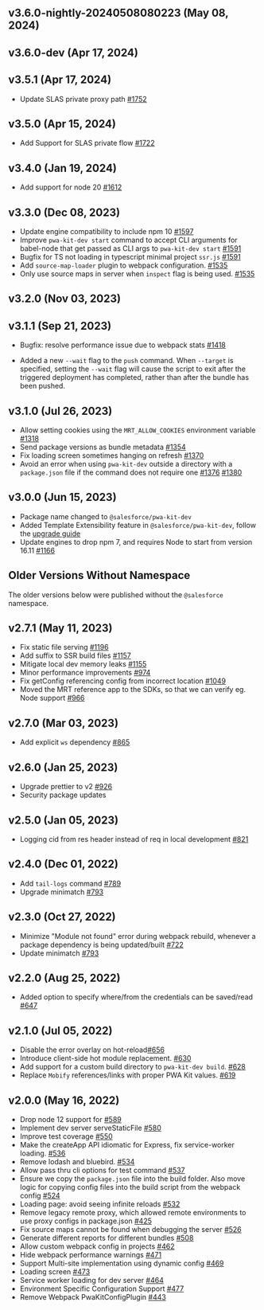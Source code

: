 ## v3.6.0-nightly-20240508080223 (May 08, 2024)
## v3.6.0-dev (Apr 17, 2024)
## v3.5.1 (Apr 17, 2024)
- Update SLAS private proxy path [#1752](https://github.com/SalesforceCommerceCloud/pwa-kit/pull/1752)

## v3.5.0 (Apr 15, 2024)

- Add Support for SLAS private flow [#1722](https://github.com/SalesforceCommerceCloud/pwa-kit/pull/1722)


## v3.4.0 (Jan 19, 2024)

- Add support for node 20 [#1612](https://github.com/SalesforceCommerceCloud/pwa-kit/pull/1612)

## v3.3.0 (Dec 08, 2023)

- Update engine compatibility to include npm 10 [#1597](https://github.com/SalesforceCommerceCloud/pwa-kit/pull/1597)
- Improve `pwa-kit-dev start` command to accept CLI arguments for babel-node that get passed as CLI args to `pwa-kit-dev start` [#1591](https://github.com/SalesforceCommerceCloud/pwa-kit/issues/1591)
- Bugfix for TS not loading in typescript minimal project `ssr.js` [#1591](https://github.com/SalesforceCommerceCloud/pwa-kit/issues/1591)
- Add `source-map-loader` plugin to webpack configuration. [#1535](https://github.com/SalesforceCommerceCloud/pwa-kit/pull/1535)
- Only use source maps in server when `inspect` flag is being used. [#1535](https://github.com/SalesforceCommerceCloud/pwa-kit/pull/1535)

## v3.2.0 (Nov 03, 2023)

## v3.1.1 (Sep 21, 2023)

- Bugfix: resolve performance issue due to webpack stats [#1418](https://github.com/SalesforceCommerceCloud/pwa-kit/pull/1418)

- Added a new `--wait` flag to the `push` command. When `--target` is specified, setting the `--wait` flag will cause the script to exit after the triggered deployment has completed, rather than after the bundle has been pushed.

## v3.1.0 (Jul 26, 2023)

- Allow setting cookies using the `MRT_ALLOW_COOKIES` environment variable [#1318](https://github.com/SalesforceCommerceCloud/pwa-kit/pull/1318)
- Send package versions as bundle metadata [#1354](https://github.com/SalesforceCommerceCloud/pwa-kit/pull/1354)
- Fix loading screen sometimes hanging on refresh [#1370](https://github.com/SalesforceCommerceCloud/pwa-kit/pull/1370)
- Avoid an error when using `pwa-kit-dev` outside a directory with a `package.json` file if the command does not require one [#1376](https://github.com/SalesforceCommerceCloud/pwa-kit/pull/1376) [#1380](https://github.com/SalesforceCommerceCloud/pwa-kit/pull/1380)

## v3.0.0 (Jun 15, 2023)

- Package name changed to `@salesforce/pwa-kit-dev`
- Added Template Extensibility feature in `@salesforce/pwa-kit-dev`, follow the [upgrade guide](https://developer.salesforce.com/docs/commerce/pwa-kit-managed-runtime/guide/upgrade-to-v3.html)
- Update engines to drop npm 7, and requires Node to start from version 16.11 [#1166](https://github.com/SalesforceCommerceCloud/pwa-kit/pull/1166)

## Older Versions Without Namespace

The older versions below were published without the `@salesforce` namespace.

## v2.7.1 (May 11, 2023)

- Fix static file serving [#1196](https://github.com/SalesforceCommerceCloud/pwa-kit/pull/1196)
- Add suffix to SSR build files [#1157](https://github.com/SalesforceCommerceCloud/pwa-kit/pull/1157)
- Mitigate local dev memory leaks [#1155](https://github.com/SalesforceCommerceCloud/pwa-kit/pull/1155)
- Minor performance improvements [#974](https://github.com/SalesforceCommerceCloud/pwa-kit/pull/974)
- Fix getConfig referencing config from incorrect location [#1049](https://github.com/SalesforceCommerceCloud/pwa-kit/pull/1049)
- Moved the MRT reference app to the SDKs, so that we can verify eg. Node support [#966](https://github.com/SalesforceCommerceCloud/pwa-kit/pull/966)

## v2.7.0 (Mar 03, 2023)

- Add explicit `ws` dependency [#865](https://github.com/SalesforceCommerceCloud/pwa-kit/pull/865)

## v2.6.0 (Jan 25, 2023)

- Upgrade prettier to v2 [#926](https://github.com/SalesforceCommerceCloud/pwa-kit/pull/926)
- Security package updates

## v2.5.0 (Jan 05, 2023)

- Logging cid from res header instead of req in local development [#821](https://github.com/SalesforceCommerceCloud/pwa-kit/pull/821)

## v2.4.0 (Dec 01, 2022)

- Add `tail-logs` command [#789](https://github.com/SalesforceCommerceCloud/pwa-kit/pull/789)
- Upgrade minimatch [#793](https://github.com/SalesforceCommerceCloud/pwa-kit/pull/793)

## v2.3.0 (Oct 27, 2022)

- Minimize "Module not found" error during webpack rebuild, whenever a package dependency is being updated/built [#722](https://github.com/SalesforceCommerceCloud/pwa-kit/pull/722)
- Update minimatch [#793](https://github.com/SalesforceCommerceCloud/pwa-kit/pull/793)

## v2.2.0 (Aug 25, 2022)

- Added option to specify where/from the credentials can be saved/read [#647](https://github.com/SalesforceCommerceCloud/pwa-kit/pull/647)

## v2.1.0 (Jul 05, 2022)

- Disable the error overlay on hot-reload[#656](https://github.com/SalesforceCommerceCloud/pwa-kit/pull/656/)
- Introduce client-side hot module replacement. [#630](https://github.com/SalesforceCommerceCloud/pwa-kit/pull/630)
- Add support for a custom build directory to `pwa-kit-dev build`. [#628](https://github.com/SalesforceCommerceCloud/pwa-kit/pull/628)
- Replace `Mobify` references/links with proper PWA Kit values. [#619](https://github.com/SalesforceCommerceCloud/pwa-kit/pull/619)

## v2.0.0 (May 16, 2022)

- Drop node 12 support for [#589](https://github.com/SalesforceCommerceCloud/pwa-kit/pull/589)
- Implement dev server serveStaticFile [#580](https://github.com/SalesforceCommerceCloud/pwa-kit/pull/580)
- Improve test coverage [#550](https://github.com/SalesforceCommerceCloud/pwa-kit/pull/550)
- Make the createApp API idiomatic for Express, fix service-worker loading. [#536](https://github.com/SalesforceCommerceCloud/pwa-kit/pull/536)
- Remove lodash and bluebird. [#534](https://github.com/SalesforceCommerceCloud/pwa-kit/pull/534)
- Allow pass thru cli options for test command [#537](https://github.com/SalesforceCommerceCloud/pwa-kit/pull/537)
- Ensure we copy the `package.json` file into the build folder. Also move logic for copying config files into the build script from the webpack config [#524](https://github.com/SalesforceCommerceCloud/pwa-kit/pull/524)
- Loading page: avoid seeing infinite reloads [#532](https://github.com/SalesforceCommerceCloud/pwa-kit/pull/532)
- Remove legacy remote proxy, which allowed remote environments to use proxy configs in package.json [#425](https://github.com/SalesforceCommerceCloud/pwa-kit/pull/425)
- Fix source maps cannot be found when debugging the server [#526](https://github.com/SalesforceCommerceCloud/pwa-kit/pull/526)
- Generate different reports for different bundles [#508](https://github.com/SalesforceCommerceCloud/pwa-kit/pull/508)
- Allow custom webpack config in projects [#462](https://github.com/SalesforceCommerceCloud/pwa-kit/pull/462)
- Hide webpack performance warnings [#471](https://github.com/SalesforceCommerceCloud/pwa-kit/pull/471)
- Support Multi-site implementation using dynamic config [#469](https://github.com/SalesforceCommerceCloud/pwa-kit/pull/469)
- Loading screen [#473](https://github.com/SalesforceCommerceCloud/pwa-kit/pull/473)
- Service worker loading for dev server [#464](https://github.com/SalesforceCommerceCloud/pwa-kit/pull/464)
- Environment Specific Configuration Support [#477](https://github.com/SalesforceCommerceCloud/pwa-kit/pull/447)
- Remove Webpack PwaKitConfigPlugin [#443](https://github.com/SalesforceCommerceCloud/pwa-kit/pull/443)
